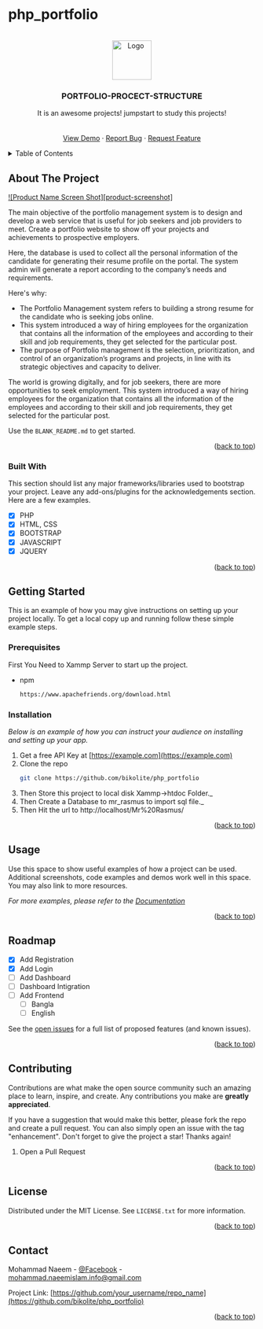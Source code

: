 # php_portfolio
<!-- Improved compatibility of back to top link: See: https://github.com/othneildrew/PORTFOLIO-PROCECT-STRUCTURE/pull/73 -->
<a name="readme-top"></a>
<!--
*** Thanks for checking out the Best-README-Template. If you have a suggestion
*** that would make this better, please fork the repo and create a pull request
*** or simply open an issue with the tag "enhancement".
*** Don't forget to give the project a star!
*** Thanks again! Now go create something AMAZING! :D
-->



<!-- PROJECT SHIELDS -->
<!--
*** I'm using markdown "reference style" links for readability.
*** Reference links are enclosed in brackets [ ] instead of parentheses ( ).
*** See the bottom of this document for the declaration of the reference variables
*** for contributors-url, forks-url, etc. This is an optional, concise syntax you may use.
*** https://www.markdownguide.org/basic-syntax/#reference-style-links
-->




<!-- PROJECT LOGO -->
<br />
<div align="center">
  <a href="https://github.com/othneildrew/PORTFOLIO-PROCECT-STRUCTURE">
    <img src="images/logo.png" alt="Logo" width="80" height="80">
  </a>

  <h3 align="center">PORTFOLIO-PROCECT-STRUCTURE</h3>

  <p align="center">
    It is an awesome projects! jumpstart to study this projects!
    <br />
    <br />
    <br />
    <a href="https://github.com/othneildrew/Best-README-Template">View Demo</a>
    ·
    <a href="https://github.com/othneildrew/Best-README-Template/issues">Report Bug</a>
    ·
    <a href="https://github.com/othneildrew/Best-README-Template/issues">Request Feature</a>
  </p>
</div>



<!-- TABLE OF CONTENTS -->
<details>
  <summary>Table of Contents</summary>
  <ol>
    <li>
      <a href="#about-the-project">About The Project</a>
      <ul>
        <li><a href="#built-with">Built With PHP</a></li>
      </ul>
    </li>
    <li>
      <a href="#getting-started">Getting Started</a>
      <ul>
        <li><a href="#prerequisites">Prerequisites</a></li>
        <li><a href="#installation">Installation</a></li>
      </ul>
    </li>
    <li><a href="#usage">Usage</a></li>
    <li><a href="#roadmap">Roadmap</a></li>
    <li><a href="#contributing">Contributing</a></li>
    <li><a href="#license">License</a></li>
    <li><a href="#contact">Contact</a></li>
  </ol>
</details>



<!-- ABOUT THE PROJECT -->
## About The Project

[![Product Name Screen Shot][product-screenshot]](https://example.com)

The main objective of the portfolio management system is to design and develop a web service that is useful for job seekers and job providers to meet. Create a portfolio website to show off your projects and achievements to prospective employers.

Here, the database is used to collect all the personal information of the candidate for generating their resume profile on the portal. The system admin will generate a report according to the company’s needs and requirements.

Here's why:
* The Portfolio Management system refers to building a strong resume for the candidate who is seeking jobs online.
* This system introduced a way of hiring employees for the organization that contains all the information of the employees and according to their skill and job requirements, they get selected for the particular post.
* The purpose of Portfolio management is the selection, prioritization, and control of an organization’s programs and projects, in line with its strategic objectives and capacity to deliver.

The world is growing digitally, and for job seekers, there are more opportunities to seek employment. This system introduced a way of hiring employees for the organization that contains all the information of the employees and according to their skill and job requirements, they get selected for the particular post.

Use the `BLANK_README.md` to get started.

<p align="right">(<a href="#readme-top">back to top</a>)</p>



### Built With

This section should list any major frameworks/libraries used to bootstrap your project. Leave any add-ons/plugins for the acknowledgements section. Here are a few examples.

- [x] PHP
- [x] HTML, CSS
- [x] BOOTSTRAP
- [x] JAVASCRIPT
- [x] JQUERY

<p align="right">(<a href="#readme-top">back to top</a>)</p>



<!-- GETTING STARTED -->
## Getting Started

This is an example of how you may give instructions on setting up your project locally.
To get a local copy up and running follow these simple example steps.

### Prerequisites

First You Need to Xammp Server to start up the project.
* npm
  ```sh
  https://www.apachefriends.org/download.html
  ```

### Installation

_Below is an example of how you can instruct your audience on installing and setting up your app._

1. Get a free API Key at [https://example.com](https://example.com)
2. Clone the repo
   ```sh
   git clone https://github.com/bikolite/php_portfolio
   ```
3. Then Store this project to local disk Xammp->htdoc Folder._
4. Then Create a Database to mr_rasmus to import sql file._
4. Then Hit the url to http://localhost/Mr%20Rasmus/

<p align="right">(<a href="#readme-top">back to top</a>)</p>



<!-- USAGE EXAMPLES -->
## Usage

Use this space to show useful examples of how a project can be used. Additional screenshots, code examples and demos work well in this space. You may also link to more resources.

_For more examples, please refer to the [Documentation](https://example.com)_

<p align="right">(<a href="#readme-top">back to top</a>)</p>



<!-- ROADMAP -->
## Roadmap

- [x] Add Registration
- [x] Add Login
- [ ] Add Dashboard
- [ ] Dashboard Intigration
- [ ] Add Frontend
    - [ ] Bangla
    - [ ] English

See the [open issues](https://github.com/othneildrew/Best-README-Template/issues) for a full list of proposed features (and known issues).

<p align="right">(<a href="#readme-top">back to top</a>)</p>



<!-- CONTRIBUTING -->
## Contributing

Contributions are what make the open source community such an amazing place to learn, inspire, and create. Any contributions you make are **greatly appreciated**.

If you have a suggestion that would make this better, please fork the repo and create a pull request. You can also simply open an issue with the tag "enhancement".
Don't forget to give the project a star! Thanks again!

1. Open a Pull Request

<p align="right">(<a href="#readme-top">back to top</a>)</p>



<!-- LICENSE -->
## License

Distributed under the MIT License. See `LICENSE.txt` for more information.

<p align="right">(<a href="#readme-top">back to top</a>)</p>



<!-- CONTACT -->
## Contact

Mohammad Naeem - [@Facebook](https://www.facebook.com/naeem.islam.inf0/) - mohammad.naeemislam.info@gmail.com

Project Link: [https://github.com/your_username/repo_name](https://github.com/bikolite/php_portfolio)

<p align="right">(<a href="#readme-top">back to top</a>)</p>


